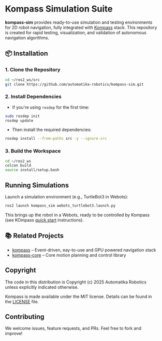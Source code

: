 # Kompass Simulation Suite

**kompass-sim** provides ready-to-use simulation and testing environments for 2D robot navigation, fully integrated with [Kompass](https://github.com/automatika-robotics/kompass) stack. This repository is created for rapid testing, visualization, and validation of autonomous navigation algorithms.

## 📦 Installation

### 1. Clone the Repository

```bash
cd ~/ros2_ws/src
git clone https://github.com/automatika-robotics/kompass-sim.git
```

### 2. Install Dependencies

- If you're using `rosdep` for the first time:

```bash
sudo rosdep init
rosdep update
```

- Then install the required dependencies:

```bash
rosdep install --from-paths src -y --ignore-src
```

### 3. Build the Workspace

```bash
cd ~/ros2_ws
colcon build
source install/setup.bash
```


## Running Simulations

Launch a simulation environment (e.g., TurtleBot3 in Webots):

```bash
ros2 launch kompass_sim webots_turtlebot3.launch.py
```

This brings up the robot in a Webots, ready to be controlled by Kompass (see KOmpass [quick start](https://automatika-robotics.github.io/kompass/tutorials/quick_start.html) instructions).


## 📚 Related Projects

- [kompass](https://github.com/automatika-robotics/kompass) – Event-driven, eay-to-use and GPU powered navigation stack
- [kompass-core](https://github.com/automatika-robotics/kompass-core) – Core motion planning and control library


## Copyright

The code in this distribution is Copyright (c) 2025 Automatika Robotics unless explicitly indicated otherwise.

Kompass is made available under the MIT license. Details can be found in the [LICENSE](LICENSE) file.


## Contributing

We welcome issues, feature requests, and PRs. Feel free to fork and improve!
